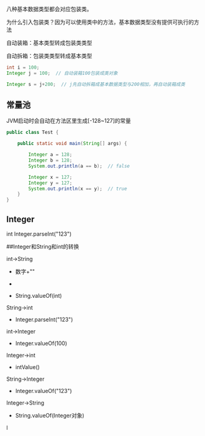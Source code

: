 八种基本数据类型都会对应包装类。

为什么引入包装类？因为可以使用类中的方法，基本数据类型没有提供可执行的方法

自动装箱：基本类型转成包装类类型

自动拆箱：包装类类型转成基本类型



```java
int i = 100;
Integer j = 100;  // 自动装箱100包装成类对象

Integer s = j+200;  // j先自动拆箱成基本数据类型与200相加，再自动装箱成类
```



## 常量池

JVM启动时会自动在方法区里生成[-128~127]的常量

```java
public class Test {

    public static void main(String[] args) {

        Integer a = 128;
        Integer b = 128;
        System.out.println(a == b);  // false

        Integer x = 127;
        Integer y = 127;
        System.out.println(x == y);  // true
    }
}
```

## Integer

int Integer.parseInt("123")

##Integer和String和int的转换

int->String

* 数字+""

* 
* String.valueOf(int)

String->int

* Integer.parseInt("123")

int->Integer

* Integer.valueOf(100)

Integer->int

* intValue()

String->Integer

* Integer.valueOf("123")

Integer->String

* String.valueOf(Integer对象)

l
